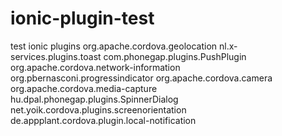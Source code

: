 # ionic-plugin-test
test ionic plugins
    org.apache.cordova.geolocation
    nl.x-services.plugins.toast
    com.phonegap.plugins.PushPlugin
    org.apache.cordova.network-information
    org.pbernasconi.progressindicator
    org.apache.cordova.camera
    org.apache.cordova.media-capture
    hu.dpal.phonegap.plugins.SpinnerDialog
    net.yoik.cordova.plugins.screenorientation
    de.appplant.cordova.plugin.local-notification
